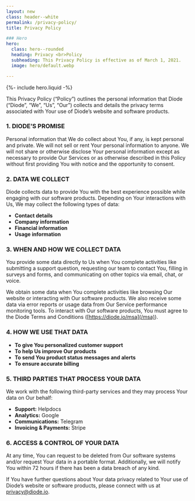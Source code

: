 ```yaml
---
layout: new
class: header--white
permalink: /privacy-policy/
title: Privacy Policy

### Hero
hero:
  class: hero--rounded
  heading: Privacy <br>Policy
  subheading: This Privacy Policy is effective as of March 1, 2021.
  image: hero/default.webp

---
```


{%- include hero.liquid -%}

This Privacy Policy (“Policy”) outlines the personal information that Diode (“Diode”, “We”, “Us”, “Our”) collects and details the privacy terms associated with Your use of Diode’s website and software products.

### 1. DIODE’S PROMISE
Personal information that We do collect about You, if any, is kept personal and private. We will not sell or rent Your personal information to anyone. We will not share or otherwise disclose Your personal information except as necessary to provide Our Services or as otherwise described in this Policy without first providing You with notice and the opportunity to consent.

### 2. DATA WE COLLECT
Diode collects data to provide You with the best experience possible while engaging with our software products. Depending on Your interactions with Us, We may collect the following types of data:
- **Contact details**
- **Company information**
- **Financial information**
- **Usage information**

### 3. WHEN AND HOW WE COLLECT DATA
You provide some data directly to Us when You complete activities like submitting a support question, requesting our team to contact You, filling in surveys and forms, and communicating on other topics via email, chat, or voice.

We obtain some data when You complete activities like browsing Our website or interacting with Our software products. We also receive some data via error reports or usage data from Our Service performance monitoring tools. To interact with Our software products, You must agree to the Diode Terms and Conditions ([https://diode.io/msa](/msa)).

### 4. HOW WE USE THAT DATA
- **To give You personalized customer support**
- **To help Us improve Our products**
- **To send You product status messages and alerts**
- **To ensure accurate billing**

### 5. THIRD PARTIES THAT PROCESS YOUR DATA
We work with the following third-party services and they may process Your data on Our behalf:
    
- **Support:** Helpdocs
- **Analytics:** Google
- **Communications:** Telegram
- **Invoicing & Payments:** Stripe

### 6. ACCESS & CONTROL OF YOUR DATA
At any time, You can request to be deleted from Our software systems and/or request Your data in a portable format. Additionally, we will notify You within 72 hours if there has been a data breach of any kind.
  
If You have further questions about Your data privacy related to Your use of Diode’s website or software products, please connect with us at [privacy@diode.io](mailto:privacy@diode.io).